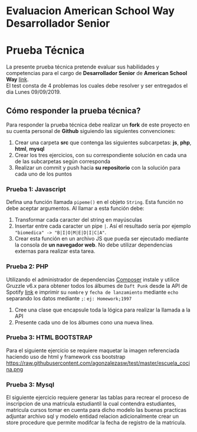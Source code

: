 # Evaluacion American School Way Desarrollador Senior

# Prueba Técnica

La presente prueba técnica pretende evaluar sus habilidades y competencias para el cargo de **Desarrollador Senior** de **American School Way** [link](https://www.americanschoolway.edu.co).  
El test consta de 4 problemas los cuales debe resolver y ser entregados el dia Lunes 09/09/2019.

## Cómo responder la prueba técnica?

Para responder la prueba técnica debe realizar un **fork** de este proyecto en su cuenta personal de **Github** siguiendo las siguientes convenciones:

1. Crear una carpeta **src** que contenga las siguientes subcarpetas: **js**, **php**,  **html**, **mysql**
2. Crear los tres ejercicios, con su correspondiente solución en cada una de las subcarpetas según corresponda
3. Realizar un commit y push hacia **su repositorio** con la solución para cada uno de los puntos

### Prueba 1: Javascript
Defina una función llamada `pipeme()` en el objeto `String`. Esta función no debe aceptar argumentos. Al llamar a esta función debe:
1. Transformar cada caracter del string en mayúsculas
2. Insertar entre cada caracter un pipe `|`. Así el resultado sería por ejemplo `"biomedica" -> "B|I|O|M|E|D|I|C|A"`.
3. Crear esta función en un archivo JS que pueda ser ejecutado mediante la consola de **un navegador web**. No debe utilizar dependencias externas para realizar esta tarea.

### Prueba 2: PHP
Utilizando el administrador de dependencias [Composer](https://getcomposer.org/) instale y utilice Gruzzle v6.x para obtener todos los álbumes de `Daft Punk` desde la API de Spotify [link](https://developer.spotify.com/web-api/endpoint-reference/) e imprimir su `nombre` y `fecha de lanzamiento` mediante `echo` separando los datos mediante `;`: `ej: Homework;1997`

1. Cree una clase que encapsule toda la lógica para realizar la llamada a la API
2. Presente cada uno de los álbumes cono una nueva línea.

### Prueba 3: HTML BOOTSTRAP
Para el siguiente ejercicio se requiere maquetar la imagen referenciada haciendo uso de html y framework css bootstrap
https://raw.githubusercontent.com/agonzalezasw/test/master/escuela_cocina.png

### Prueba 3: Mysql
El siguiente ejercicio requiere generar las tablas para recrear el proceso de inscripcion de una matricula estudiantil la cual contendra estudiantes, matricula cursos  tomar en cuenta para dicho modelo las buenas practicas adjuntar archivo sql y modelo entidad relacion adicionalmente crear un store procedure que permite modifcar la fecha de registro de la matricula.
